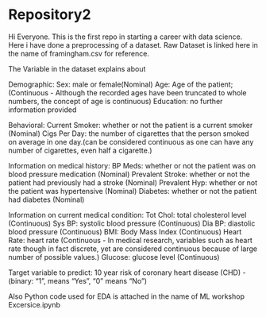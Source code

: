 # Repository2
Hi Everyone. 
This is the first repo in starting a career with data science. Here i have done a preprocessing of a dataset.
Raw Dataset is linked here in the name of framingham.csv for reference.

The Variable in the dataset explains about 


Demographic:
Sex: male or female(Nominal)
Age: Age of the patient;(Continuous - Although the recorded ages have been truncated to whole numbers, the concept of age is continuous)
Education: no further information provided


Behavioral:
Current Smoker: whether or not the patient is a current smoker (Nominal)
Cigs Per Day: the number of cigarettes that the person smoked on average in one day.(can be considered continuous as one can have any number of cigarettes, even half a cigarette.)


Information on medical history:
BP Meds: whether or not the patient was on blood pressure medication (Nominal)
Prevalent Stroke: whether or not the patient had previously had a stroke (Nominal)
Prevalent Hyp: whether or not the patient was hypertensive (Nominal)
Diabetes: whether or not the patient had diabetes (Nominal)


Information on current medical condition:
Tot Chol: total cholesterol level (Continuous)
Sys BP: systolic blood pressure (Continuous)
Dia BP: diastolic blood pressure (Continuous)
BMI: Body Mass Index (Continuous)
Heart Rate: heart rate (Continuous - In medical research, variables such as heart rate though in fact discrete, yet are considered continuous because of large number of possible values.)
Glucose: glucose level (Continuous)


Target variable to predict:
10 year risk of coronary heart disease (CHD) - (binary: “1”, means “Yes”, “0” means “No”)


Also Python code used for EDA is attached in the name of ML workshop Excersice.ipynb
